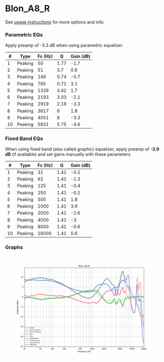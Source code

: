 # Blon_A8_R
See [usage instructions](https://github.com/jaakkopasanen/AutoEq#usage) for more options and info.

### Parametric EQs
Apply preamp of -3.3 dB when using parametric equalizer.

|   # | Type    |   Fc (Hz) |    Q |   Gain (dB) |
|-----|---------|-----------|------|-------------|
|   1 | Peaking |        50 | 1.77 |        -1.7 |
|   2 | Peaking |        51 | 3.7  |         0.6 |
|   3 | Peaking |       146 | 0.74 |        -0.7 |
|   4 | Peaking |       765 | 0.71 |         3.1 |
|   5 | Peaking |      1339 | 3.42 |         1.7 |
|   6 | Peaking |      2193 | 3.03 |        -2.1 |
|   7 | Peaking |      2919 | 2.19 |        -3.3 |
|   8 | Peaking |      3617 | 6    |         1.8 |
|   9 | Peaking |      4051 | 6    |        -3.3 |
|  10 | Peaking |      5831 | 5.75 |        -4.6 |

### Fixed Band EQs
When using fixed band (also called graphic) equalizer, apply preamp of **-3.9 dB** (if available) and set gains manually with these parameters.

|   # | Type    |   Fc (Hz) |    Q |   Gain (dB) |
|-----|---------|-----------|------|-------------|
|   1 | Peaking |        31 | 1.41 |        -0.2 |
|   2 | Peaking |        62 | 1.41 |        -1.3 |
|   3 | Peaking |       125 | 1.41 |        -0.4 |
|   4 | Peaking |       250 | 1.41 |        -0.2 |
|   5 | Peaking |       500 | 1.41 |         1.8 |
|   6 | Peaking |      1000 | 1.41 |         3.9 |
|   7 | Peaking |      2000 | 1.41 |        -1.6 |
|   8 | Peaking |      4000 | 1.41 |        -3   |
|   9 | Peaking |      8000 | 1.41 |        -0.6 |
|  10 | Peaking |     16000 | 1.41 |         0.6 |

### Graphs
![](./Blon_A8_R.png)

